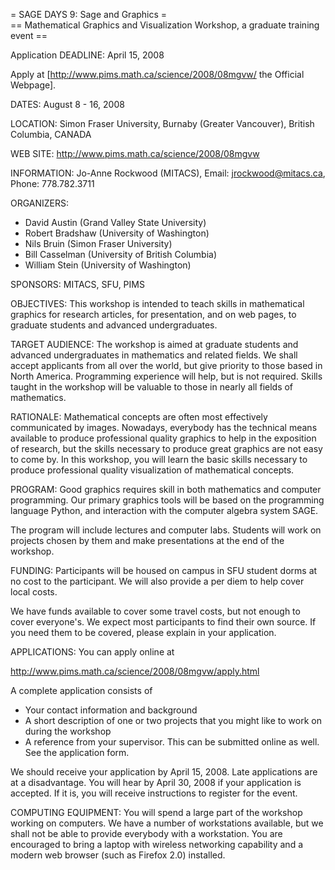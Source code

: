 = SAGE DAYS 9:  Sage and Graphics =         
== Mathematical Graphics and Visualization Workshop, a graduate training event ==

Application DEADLINE: April 15, 2008

Apply at [http://www.pims.math.ca/science/2008/08mgvw/ the Official Webpage].

DATES:        August 8 - 16, 2008

LOCATION:     Simon Fraser University, Burnaby (Greater Vancouver), British Columbia, CANADA

WEB SITE:     http://www.pims.math.ca/science/2008/08mgvw

INFORMATION:  Jo-Anne Rockwood (MITACS), Email: jrockwood@mitacs.ca, Phone: 778.782.3711

ORGANIZERS:   
   * David Austin (Grand Valley State University)
   * Robert Bradshaw (University of Washington)
   * Nils Bruin (Simon Fraser University)
   * Bill Casselman (University of British Columbia)
   * William Stein (University of Washington)

SPONSORS:     MITACS, SFU, PIMS

OBJECTIVES: This workshop is intended to teach skills in mathematical graphics for research articles, for presentation, and on web pages, to graduate students and advanced undergraduates.

TARGET AUDIENCE: The workshop is aimed at graduate students and advanced undergraduates in mathematics and related fields. We shall accept applicants from all over the world, but give priority to those based in North America. Programming experience will help, but is not required. Skills taught in the workshop will be valuable to those in nearly all fields of mathematics.

RATIONALE:  Mathematical concepts are often most effectively communicated by images. Nowadays, everybody has the technical means available to produce professional quality graphics to help in the exposition of research, but the skills necessary to produce great graphics are not easy to come by. In this workshop, you will learn the basic skills necessary to produce professional quality visualization of mathematical concepts.

PROGRAM:  Good graphics requires skill in both mathematics and computer programming. Our primary graphics tools will be based on the programming language Python, and interaction with the computer algebra system SAGE.

The program will include lectures and computer labs. Students will work on projects chosen by them and make presentations at
the end of the workshop.

FUNDING: Participants will be housed on campus in SFU student dorms at no cost to the participant. We will also provide a per diem to help cover local costs.

We have funds available to cover some travel costs, but not enough to cover everyone's. We expect most participants to find
their own source. If you need them to be covered, please explain in your application.

APPLICATIONS: You can apply online at

http://www.pims.math.ca/science/2008/08mgvw/apply.html

A complete application consists of
 * Your contact information and background
 * A short description of one or two projects that you might
   like to work on during the workshop
 * A reference from your supervisor. This can be submitted
   online as well. See the application form.

We should receive your application by April 15, 2008. Late applications are at a disadvantage. You will hear by April 30, 2008 if your application is accepted. If it is, you will receive instructions to register for the event.

COMPUTING EQUIPMENT: You will spend a large part of the workshop working on computers.  We have a number of workstations available, but we shall not be able to provide everybody with a workstation. You are encouraged to bring a laptop with wireless networking capability and a modern web browser (such as Firefox 2.0) installed.
